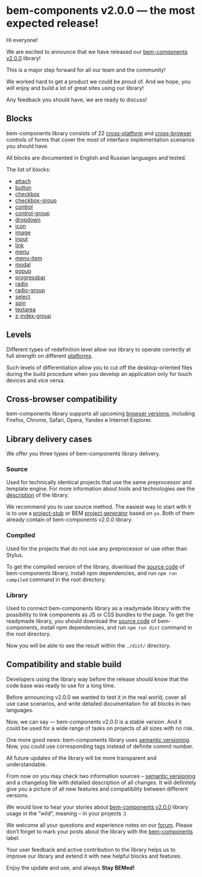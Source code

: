 # bem-components v2.0.0 — the most expected release! 

Hi everyone!

We are excited to announce that we have released our [bem-components v2.0.0](https://en.bem.info/libs/bem-components/v2.0.0/) library! 

This is a major step forward for all our team and the community!

We worked hard to get a product we could be proud of. And we hope, you will enjoy and build a lot of great sites using our library!

Any feedback you should have, we are ready to discuss!

## Blocks

bem-components library consists of 22 [cross-platform](https://en.bem.info/libs/bem-components/v2/#levels
) and [cross-browser](https://en.bem.info/libs/bem-components/v2/#supported-browsers) controls of forms that cover the most of interface implementation scenarios you should have. 

All blocks are documented in English and Russian languages and tested. 

The list of blocks:
* [attach](https://en.bem.info/libs/bem-components/v2.0.0/desktop/attach/)
* [button](https://en.bem.info/libs/bem-components/v2.0.0/desktop/button/)
* [checkbox](https://en.bem.info/libs/bem-components/v2.0.0/desktop/checkbox/)
* [checkbox-group](https://en.bem.info/libs/bem-components/v2.0.0/desktop/checkbox-group/)
* [control](https://en.bem.info/libs/bem-components/v2.0.0/desktop/control/)
* [control-group](https://en.bem.info/libs/bem-components/v2.0.0/desktop/control-group/)
* [dropdown](https://en.bem.info/libs/bem-components/v2.0.0/desktop/dropdown/)
* [icon](https://en.bem.info/libs/bem-components/v2.0.0/desktop/icon/)
* [image](https://en.bem.info/libs/bem-components/v2.0.0/desktop/image/)
* [input](https://en.bem.info/libs/bem-components/v2.0.0/desktop/input/)
* [link](https://en.bem.info/libs/bem-components/v2.0.0/desktop/link/)
* [menu](https://en.bem.info/libs/bem-components/v2.0.0/desktop/menu/)
* [menu-item](https://en.bem.info/libs/bem-components/v2.0.0/desktop/menu-item/)
* [modal](https://en.bem.info/libs/bem-components/v2.0.0/desktop/modal/)
* [popup](https://en.bem.info/libs/bem-components/v2.0.0/desktop/popup/)
* [progressbar](https://en.bem.info/libs/bem-components/v2.0.0/desktop/progressbar/)
* [radio](https://en.bem.info/libs/bem-components/v2.0.0/desktop/radio/)
* [radio-group](https://en.bem.info/libs/bem-components/v2.0.0/desktop/radio-group/)
* [select](https://en.bem.info/libs/bem-components/v2.0.0/desktop/select/)
* [spin](https://en.bem.info/libs/bem-components/v2.0.0/desktop/spin/)
* [textarea](https://en.bem.info/libs/bem-components/v2.0.0/desktop/textarea/)
* [z-index-group](https://en.bem.info/libs/bem-components/v2.0.0/desktop/z-index-group/)

## Levels

Different types of redefinition level allow our library to operate correctly at full strength on different [platforms](https://en.bem.info/libs/bem-components/v2/#levels).

Such levels of differentiation allow you to cut off the desktop-oriented files during the build procedure when you develop an application only for touch devices and vice versa.

## Cross-browser compatibility

bem-components library supports all upcoming [browser versions](https://en.bem.info/libs/bem-components/v2/#supported-browsers), including Firefox, Chrome, Safari, Opera, Yandex и Internet Explorer.

## Library delivery cases

We offer you three types of bem-components library delivery.

### Source

Used for technically identical projects that use the same preprocessor and template engine. For more information about tools and technologies see the [description](https://en.bem.info/libs/bem-components/v2/) of the library. 

We recommend you to use source method. The easiest way to start with it is to use a [project-stub](https://github.com/bem/project-stub) or BEM [project generator](https://en.bem.info/tools/bem/bem-stub/) based on `yo`. Both of them already contain of bem-components v2.0.0 library.

### Compiled

Used for the projects that do not use any preprocessor or use other than Stylus.

To get the compiled version of the library, download the [source code](https://github.com/bem/bem-components/tree/v2.0.0) of bem-components library, install npm dependencies, and run `npm run compiled` command in the root directory.

### Library

Used to connect bem-components library as a readymade library with the possibility to link  components as JS or CSS bundles to the page.
To get the readymade library, you should download the [source code](https://github.com/bem/bem-components/tree/v2.0.0) of bem-components, install npm dependencies, and run `npm run dist` command in the root directory. 

Now you will be able to see the result within the `./dist/` directory.

## Compatibility and stable build

Developers using the library way before the release should know that the code base was ready to use for a long time. 

Before announcing v2.0.0 we wanted to test it in the real world, cover all use case scenarios, and write detailed documentation for all blocks in two languages. 

Now, we can say — bem-components v2.0.0 is a stable version. And it could be used for a wide range of tasks on projects of all sizes with no risk.

One more good news: bem-components library uses [semantic versioning](http://semver.org/). Now, you could use corresponding tags instead of definite commit number.

All future updates of the library will be more transparent and understandable. 

From now on you may check two information sources – [semantic versioning](http://semver.org/) and a changelog file with detailed description of all changes. It will definitely give you a picture of all new features and compatibility between different versions.

We would love to hear your stories about [bem-components v2.0.0](https://en.bem.info/libs/bem-components/v2.0.0/) library usage in the ”wild“, meaning – in your projects :) 

We welcome all your questions and experience notes on our [forum](https://en.bem.info/forum/). Please don’t forget to mark your posts about the library with the [bem-components](https://en.bem.info/forum/?labels=bem-components) label.

Your user feedback and active contribution to the library helps us to improve our library and extend it with new helpful blocks and features. 

Enjoy the update and use, and always **Stay BEMed!**
